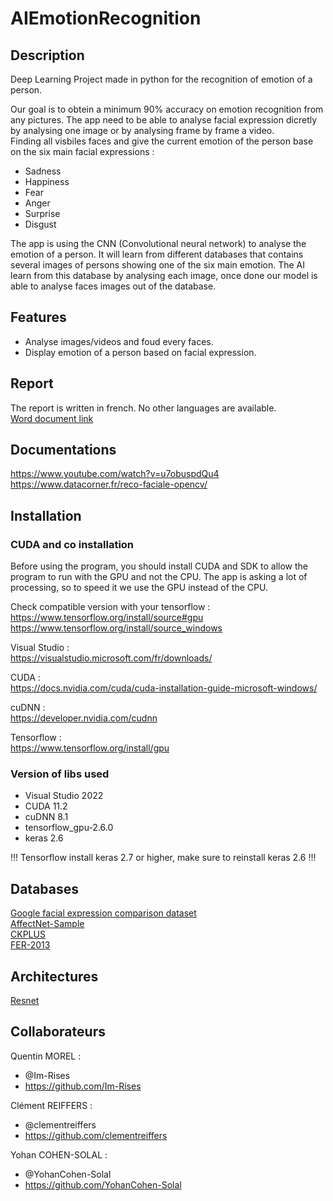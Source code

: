 # AIEmotionRecognition

## Description

Deep Learning Project made in python for the recognition of emotion of a person.

Our goal is to obtein a minimum 90% accuracy on emotion recognition from any pictures.
The app need to be able to analyse facial expression dicretly by analysing one image or by analysing frame by frame a video.  
Finding all visbiles faces and give the current emotion of the person base on the six main facial expressions :
- Sadness
- Happiness
- Fear
- Anger
- Surprise
- Disgust

The app is using the CNN (Convolutional neural network) to analyse the emotion of a person.
It will learn from different databases that contains several images of persons showing one of the six main emotion.
The AI learn from this database by analysing each image, once done our model is able to analyse faces images out of the database.

## Features

- Analyse images/videos and foud every faces.
- Display emotion of a person based on facial expression.

## Report

The report is written in french. No other languages are available.  
[Word document link](https://esmefr-my.sharepoint.com/:w:/g/personal/clement_reiffers_esme_fr/EQLW0WK_l6hHrJRBIOaRYeQBrQLS2fZTjtCm68l-NXpW_g?e=4%3ARP8DM1&at=9&CID=D924432C-3B7E-4D12-B1AF-5F9A98207FC7&wdLOR=c46E7383C-126E-40A3-BA99-964061BF8370)

## Documentations

<https://www.youtube.com/watch?v=u7obuspdQu4>  
<https://www.datacorner.fr/reco-faciale-opencv/>  

## Installation

### CUDA and co installation

Before using the program, you should install CUDA and SDK to allow the program to run with the GPU and not the CPU.
The app is asking a lot of processing, so to speed it we use the GPU instead of the CPU.  

Check compatible version with your tensorflow :  
<https://www.tensorflow.org/install/source#gpu>  
<https://www.tensorflow.org/install/source_windows>  

Visual Studio :  
<https://visualstudio.microsoft.com/fr/downloads/>

CUDA :  
<https://docs.nvidia.com/cuda/cuda-installation-guide-microsoft-windows/>  

cuDNN :  
<https://developer.nvidia.com/cudnn>

Tensorflow :  
<https://www.tensorflow.org/install/gpu>

### Version of libs used

- Visual Studio 2022
- CUDA 11.2
- cuDNN 8.1
- tensorflow_gpu-2.6.0
- keras 2.6

!!! Tensorflow install keras 2.7 or higher, make sure to reinstall keras 2.6 !!!

## Databases

[Google facial expression comparison dataset](https://research.google/tools/datasets/google-facial-expression/)  
[AffectNet-Sample](https://www.kaggle.com/mouadriali/affectnetsample)  
[CKPLUS](https://www.kaggle.com/shawon10/ckplus)  
[FER-2013](https://www.kaggle.com/msambare/fer2013)  

## Architectures

[Resnet](https://www.kaggle.com/datasets/keras/resnet50/code?resource=download)  

## Collaborateurs

Quentin MOREL :

- @Im-Rises
- <https://github.com/Im-Rises>

Clément REIFFERS :  

- @clementreiffers  
- <https://github.com/clementreiffers>

Yohan COHEN-SOLAL :

- @YohanCohen-Solal  
- <https://github.com/YohanCohen-Solal>
